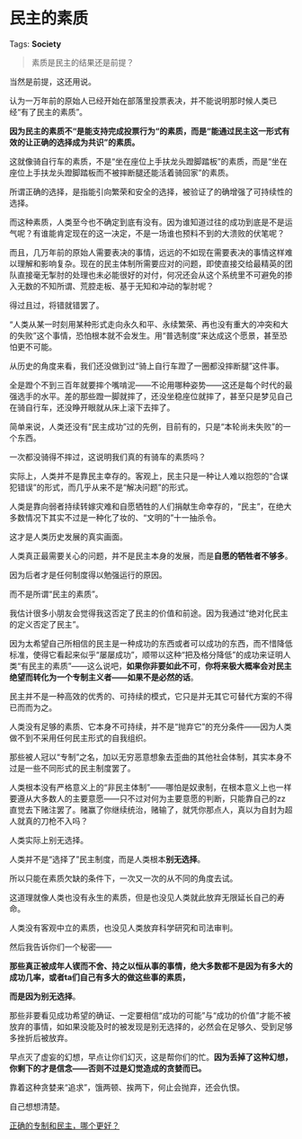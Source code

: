 # 民主的素质

Tags: **Society**

> 素质是民主的结果还是前提？



当然是前提，这还用说。

认为一万年前的原始人已经开始在部落里投票表决，并不能说明那时候人类已经“有了民主的素质”。

**因为民主的素质不“是能支持完成投票行为“的素质，而是“能通过民主这一形式有效的让正确的选择成为共识”的素质。**

这就像骑自行车的素质，不是“坐在座位上手扶龙头蹬脚踏板”的素质，而是“坐在座位上手扶龙头蹬脚踏板而不被摔断腿还能活着骑回家”的素质。

所谓正确的选择，是指能引向繁荣和安全的选择，被验证了的确增强了可持续性的选择。

而这种素质，人类至今也不确定到底有没有。因为谁知道过往的成功到底是不是运气呢？有谁能肯定现在的这一决定，不是一场谁也预料不到的大溃败的伏笔呢？

而且，几万年前的原始人需要表决的事情，远远的不如现在需要表决的事情这样难以理解和影响复杂。现在的民主体制所需要应对的问题，即使直接交给最精英的团队直接毫无掣肘的处理也未必能很好的对付，何况还会从这个系统里不可避免的掺入无数的不知所谓、荒腔走板、基于无知和冲动的掣肘呢？

得过且过，将错就错罢了。

“人类从某一时刻用某种形式走向永久和平、永续繁荣、再也没有重大的冲突和大的失败”这个事情，恐怕根本就不会发生。用“普选制度”来达成这个愿景，甚至恐怕更不可能。

从历史的角度来看，我们还没做到过“骑上自行车蹬了一圈都没摔断腿”这件事。

全是蹬个不到三百年就要摔个嘴啃泥——不论用哪种姿势——这还是每个时代的最强选手的水平。差的那些蹬一脚就摔了，还没坐稳座位就摔了，甚至只是梦见自己在骑自行车，还没睁开眼就从床上滚下去摔了。

简单来说，人类还没有“民主成功”过的先例，目前有的，只是“本轮尚未失败”的一个东西。

一次都没骑得不摔过，这说明我们真的有骑车的素质吗？

实际上，人类并不是靠民主幸存的。客观上，民主只是一种让人难以抱怨的“合谋犯错误”的形式，而几乎从来不是“解决问题”的形式。

人类是靠向弱者持续转嫁灾难和自愿牺牲的人们捐献生命幸存的，“民主”，在绝大多数情况下其实不过是一种化了妆的、“文明的”十一抽杀令。

这才是人类历史发展的真实画面。

人类真正最需要关心的问题，并不是民主本身的发展，而是**自愿的牺牲者不够多**。

因为后者才是任何制度得以勉强运行的原因。

而不是所谓“民主的素质”。

我估计很多小朋友会觉得我这否定了民主的价值和前途。因为我通过“绝对化民主的定义否定了民主”。

因为太希望自己所相信的民主是一种成功的东西或者可以成功的东西，而不惜降低标准，使得它看起来似乎“屡屡成功”，顺带以这种“把及格分降低”的成功来证明人类“有民主的素质”——这么说吧，**如果你非要如此不可**，**你将来极大概率会对民主绝望而转化为一个专制主义者——如果不是必然的话**。

民主并不是一种高效的优秀的、可持续的模式，它只是并无其它可替代方案的不得已而而为之。

人类没有足够的素质、它本身不可持续，并不是“抛弃它”的充分条件——因为人类做不到不采用任何民主形式的自我组织。

那些被人冠以“专制”之名，加以无穷恶意想象去歪曲的其他社会体制，其实本身不过是一些不同形式的民主制度罢了。

人类根本没有严格意义上的“非民主体制”——哪怕是奴隶制，在根本意义上也一样要遵从大多数人的主要意愿——只不过对何为主要意愿的判断，只能靠自己的zz直觉去下赌注罢了。赌赢了你继续统治，赌输了，就凭你那点人，真以为自封为超人就真的刀枪不入吗？

  


人类实际上别无选择。

人类并不是“选择了”民主制度，而是人类根本**别无选择**。

所以只能在素质欠缺的条件下，一次又一次的从不同的角度去试。

这道理就像人类也没有永生的素质，但是也没见人类就此放弃无限延长自己的寿命。

人类没有客观中立的素质，也没见人类放弃科学研究和司法审判。

然后我告诉你们一个秘密——

**那些真正被成年人锲而不舍、持之以恒从事的事情，绝大多数都不是因为有多大的成功几率，或者ta们自己有多大的做这些事的素质，**

**而是因为别无选择**。

那些非要看见成功希望的确证、一定要相信“成功的可能”与“成功的价值”才能不被放弃的事情，如如果没能及时的被发现是别无选择的，必然会在足够久、受到足够多挫折后被放弃。

早点灭了虚妄的幻想，早点让你们幻灭，这是帮你们的忙。**因为丢掉了这种幻想，你剩下的才是信念——否则不过是幻觉造成的贪婪而已。**

靠着这种贪婪来“追求”，饿两顿、挨两下，何止会抛弃，还会仇恨。

自己想想清楚。

[正确的专制和民主，哪个更好？](https://www.zhihu.com/question/35615301/answer/987180766)

